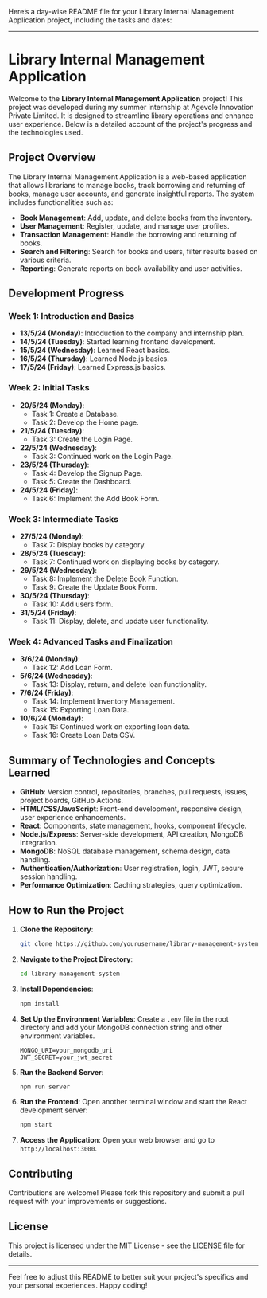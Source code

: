 Here’s a day-wise README file for your Library Internal Management Application project, including the tasks and dates:

---

# Library Internal Management Application

Welcome to the **Library Internal Management Application** project! This project was developed during my summer internship at Agevole Innovation Private Limited. It is designed to streamline library operations and enhance user experience. Below is a detailed account of the project's progress and the technologies used.

## Project Overview

The Library Internal Management Application is a web-based application that allows librarians to manage books, track borrowing and returning of books, manage user accounts, and generate insightful reports. The system includes functionalities such as:

- **Book Management**: Add, update, and delete books from the inventory.
- **User Management**: Register, update, and manage user profiles.
- **Transaction Management**: Handle the borrowing and returning of books.
- **Search and Filtering**: Search for books and users, filter results based on various criteria.
- **Reporting**: Generate reports on book availability and user activities.

## Development Progress

### Week 1: Introduction and Basics

- **13/5/24 (Monday)**: Introduction to the company and internship plan.
- **14/5/24 (Tuesday)**: Started learning frontend development.
- **15/5/24 (Wednesday)**: Learned React basics.
- **16/5/24 (Thursday)**: Learned Node.js basics.
- **17/5/24 (Friday)**: Learned Express.js basics.

### Week 2: Initial Tasks

- **20/5/24 (Monday)**: 
  - Task 1: Create a Database.
  - Task 2: Develop the Home page.
- **21/5/24 (Tuesday)**: 
  - Task 3: Create the Login Page.
- **22/5/24 (Wednesday)**: 
  - Task 3: Continued work on the Login Page.
- **23/5/24 (Thursday)**: 
  - Task 4: Develop the Signup Page.
  - Task 5: Create the Dashboard.
- **24/5/24 (Friday)**: 
  - Task 6: Implement the Add Book Form.

### Week 3: Intermediate Tasks

- **27/5/24 (Monday)**: 
  - Task 7: Display books by category.
- **28/5/24 (Tuesday)**: 
  - Task 7: Continued work on displaying books by category.
- **29/5/24 (Wednesday)**: 
  - Task 8: Implement the Delete Book Function.
  - Task 9: Create the Update Book Form.
- **30/5/24 (Thursday)**: 
  - Task 10: Add users form.
- **31/5/24 (Friday)**: 
  - Task 11: Display, delete, and update user functionality.

### Week 4: Advanced Tasks and Finalization

- **3/6/24 (Monday)**: 
  - Task 12: Add Loan Form.
- **5/6/24 (Wednesday)**: 
  - Task 13: Display, return, and delete loan functionality.
- **7/6/24 (Friday)**: 
  - Task 14: Implement Inventory Management.
  - Task 15: Exporting Loan Data.
- **10/6/24 (Monday)**: 
  - Task 15: Continued work on exporting loan data.
  - Task 16: Create Loan Data CSV.

## Summary of Technologies and Concepts Learned

- **GitHub**: Version control, repositories, branches, pull requests, issues, project boards, GitHub Actions.
- **HTML/CSS/JavaScript**: Front-end development, responsive design, user experience enhancements.
- **React**: Components, state management, hooks, component lifecycle.
- **Node.js/Express**: Server-side development, API creation, MongoDB integration.
- **MongoDB**: NoSQL database management, schema design, data handling.
- **Authentication/Authorization**: User registration, login, JWT, secure session handling.
- **Performance Optimization**: Caching strategies, query optimization.

## How to Run the Project

1. **Clone the Repository**:
   ```bash
   git clone https://github.com/yourusername/library-management-system.git
   ```

2. **Navigate to the Project Directory**:
   ```bash
   cd library-management-system
   ```

3. **Install Dependencies**:
   ```bash
   npm install
   ```

4. **Set Up the Environment Variables**:
   Create a `.env` file in the root directory and add your MongoDB connection string and other environment variables.
   ```
   MONGO_URI=your_mongodb_uri
   JWT_SECRET=your_jwt_secret
   ```

5. **Run the Backend Server**:
   ```bash
   npm run server
   ```

6. **Run the Frontend**:
   Open another terminal window and start the React development server:
   ```bash
   npm start
   ```

7. **Access the Application**:
   Open your web browser and go to `http://localhost:3000`.

## Contributing

Contributions are welcome! Please fork this repository and submit a pull request with your improvements or suggestions.

## License

This project is licensed under the MIT License - see the [LICENSE](LICENSE) file for details.

---

Feel free to adjust this README to better suit your project's specifics and your personal experiences. Happy coding!
